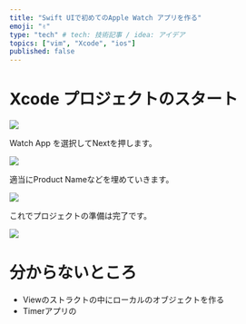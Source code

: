 ```yaml
---
title: "Swift UIで初めてのApple Watch アプリを作る"
emoji: "✌"
type: "tech" # tech: 技術記事 / idea: アイデア
topics: ["vim", "Xcode", "ios"]
published: false
---
```


# Xcode プロジェクトのスタート

![](https://storage.googleapis.com/zenn-user-upload/nv7y845nsk5ce8ltinvwe033xq3q)


Watch App を選択してNextを押します。

![](https://storage.googleapis.com/zenn-user-upload/gdcekhgj81z337f83pddzfbe0gxj)


適当にProduct Nameなどを埋めていきます。

![](https://storage.googleapis.com/zenn-user-upload/pc2dnr4qvlh9y9rn0dtpnl5a1rl1)

これでプロジェクトの準備は完了です。


![](https://storage.googleapis.com/zenn-user-upload/jkz9mwofilak0zndamqe0g6coa2h)


# 分からないところ
- Viewのストラクトの中にローカルのオブジェクトを作る
- Timerアプリの